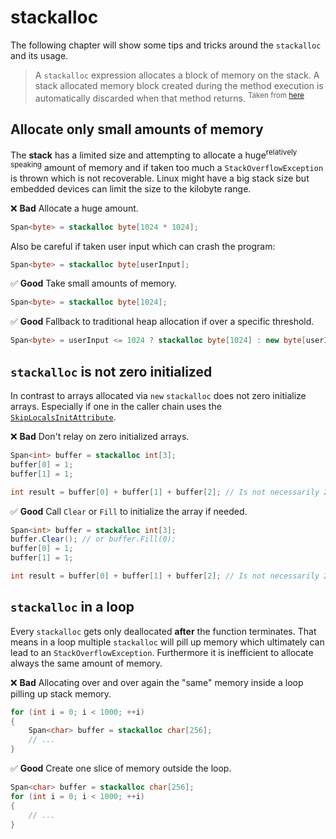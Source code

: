 # stackalloc

The following chapter will show some tips and tricks around the `stackalloc` and its usage.
> A `stackalloc` expression allocates a block of memory on the stack. A stack allocated memory block created during the method execution is automatically discarded when that method returns. <sup>Taken from [here](https://docs.microsoft.com/en-us/dotnet/csharp/language-reference/operators/stackalloc)</sup>

## Allocate only small amounts of memory
The **stack** has a limited size and attempting to allocate a huge<sup>relatively speaking</sup> amount of memory and if taken too much a `StackOverflowException` is thrown which is not recoverable. Linux might have a big stack size but embedded devices can limit the size to the kilobyte range.

❌ **Bad** Allocate a huge amount.
```csharp
Span<byte> = stackalloc byte[1024 * 1024];
```

Also be careful if taken user input which can crash the program:
```csharp
Span<byte> = stackalloc byte[userInput];
```

✅ **Good** Take small amounts of memory.
```csharp
Span<byte> = stackalloc byte[1024];
```

✅ **Good** Fallback to traditional heap allocation if over a specific threshold.
```csharp
Span<byte> = userInput <= 1024 ? stackalloc byte[1024] : new byte[userInput];
```

## `stackalloc` is not zero initialized
In contrast to arrays allocated via `new` `stackalloc` does not zero initialize arrays. Especially if one in the caller chain uses the [`SkipLocalsInitAttribute`](https://docs.microsoft.com/en-us/dotnet/api/system.runtime.compilerservices.skiplocalsinitattribute?view=net-6.0).

❌ **Bad** Don't relay on zero initialized arrays.
```csharp
Span<int> buffer = stackalloc int[3];
buffer[0] = 1;
buffer[1] = 1;

int result = buffer[0] + buffer[1] + buffer[2]; // Is not necessarily 2
```

✅ **Good**  Call `Clear` or `Fill` to initialize the array if needed.
```csharp
Span<int> buffer = stackalloc int[3];
buffer.Clear(); // or buffer.Fill(0);
buffer[0] = 1;
buffer[1] = 1;

int result = buffer[0] + buffer[1] + buffer[2]; // Is not necessarily 2
```

## `stackalloc` in a loop
Every `stackalloc` gets only deallocated **after** the function terminates. That means in a loop multiple `stackalloc` will pill up memory which ultimately can lead to an `StackOverflowException`. Furthermore it is inefficient to allocate always the same amount of memory.

❌ **Bad** Allocating over and over again the "same" memory inside a loop pilling up stack memory.
```csharp
for (int i = 0; i < 1000; ++i)
{
	Span<char> buffer = stackalloc char[256];
	// ...
}
```

✅ **Good** Create one slice of memory outside the loop.
```csharp
Span<char> buffer = stackalloc char[256];
for (int i = 0; i < 1000; ++i)
{	
	// ...
}
```